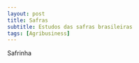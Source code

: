 ```yaml
---
layout: post
title: Safras
subtitle: Estudos das safras brasileiras
tags: [Agribusiness]
---
```


Safrinha


